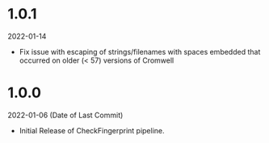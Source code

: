 # 1.0.1
2022-01-14

* Fix issue with escaping of strings/filenames with spaces embedded that occurred on older (< 57) versions of Cromwell

# 1.0.0
2022-01-06 (Date of Last Commit)

* Initial Release of CheckFingerprint pipeline.

